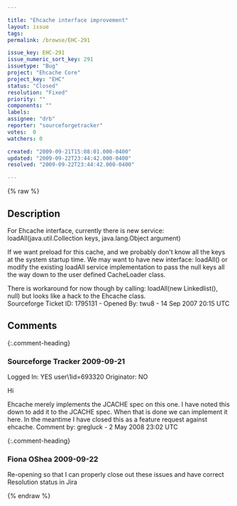 ```yaml
---

title: "Ehcache interface improvement"
layout: issue
tags: 
permalink: /browse/EHC-291

issue_key: EHC-291
issue_numeric_sort_key: 291
issuetype: "Bug"
project: "Ehcache Core"
project_key: "EHC"
status: "Closed"
resolution: "Fixed"
priority: ""
components: ""
labels: 
assignee: "drb"
reporter: "sourceforgetracker"
votes:  0
watchers: 0

created: "2009-09-21T15:08:01.000-0400"
updated: "2009-09-22T23:44:42.000-0400"
resolved: "2009-09-22T23:44:42.000-0400"

---
```




{% raw %}



## Description

<div markdown="1" class="description">

For Ehcache interface, currently there is new service:
loadAll(java.util.Collection keys, java.lang.Object argument) 

If we want preload for this cache, and we probably don't know all the keys at the system startup time.
We may want to have new interface:
loadAll() or modify the existing loadAll service implementation to pass the null keys all the way down to the user defined CacheLoader class.

There is workaround for now though by calling:
loadAll(new Linkedlist(), null)
but looks like a hack to the Ehcache class.  
Sourceforge Ticket ID: 1795131 - Opened By: twu8 - 14 Sep 2007 20:15 UTC

</div>

## Comments


{:.comment-heading}
### **Sourceforge Tracker** <span class="date">2009-09-21</span>

<div markdown="1" class="comment">

Logged In: YES 
user\1id=693320
Originator: NO

Hi

Ehcache merely implements the JCACHE spec on this one. I have noted this down to add it to the JCACHE spec. When that is done we can implement it here. In the meantime I have closed this as a feature request against ehcache.
Comment by: gregluck - 2 May 2008 23:02 UTC

</div>


{:.comment-heading}
### **Fiona OShea** <span class="date">2009-09-22</span>

<div markdown="1" class="comment">

Re-opening so that I can properly close out these issues and have correct Resolution status in Jira

</div>



{% endraw %}
